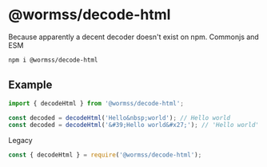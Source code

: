 # @wormss/decode-html

Because apparently a decent decoder doesn't exist on npm.
Commonjs and ESM

```bash
npm i @wormss/decode-html
```

## Example

```ts
import { decodeHtml } from '@wormss/decode-html';

const decoded = decodeHtml('Hello&nbsp;world'); // Hello world
const decoded = decodeHtml('&#39;Hello world&#x27;'); // 'Hello world'
```

Legacy
```js
const { decodeHtml } = require('@wormss/decode-html');
```